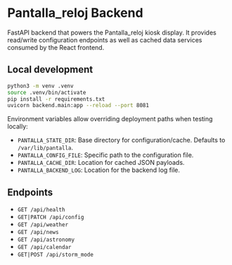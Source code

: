 # Pantalla_reloj Backend

FastAPI backend that powers the Pantalla_reloj kiosk display. It provides read/write
configuration endpoints as well as cached data services consumed by the React
frontend.

## Local development

```bash
python3 -m venv .venv
source .venv/bin/activate
pip install -r requirements.txt
uvicorn backend.main:app --reload --port 8081
```

Environment variables allow overriding deployment paths when testing locally:

- `PANTALLA_STATE_DIR`: Base directory for configuration/cache. Defaults to `/var/lib/pantalla`.
- `PANTALLA_CONFIG_FILE`: Specific path to the configuration file.
- `PANTALLA_CACHE_DIR`: Location for cached JSON payloads.
- `PANTALLA_BACKEND_LOG`: Location for the backend log file.

## Endpoints

- `GET /api/health`
- `GET|PATCH /api/config`
- `GET /api/weather`
- `GET /api/news`
- `GET /api/astronomy`
- `GET /api/calendar`
- `GET|POST /api/storm_mode`

